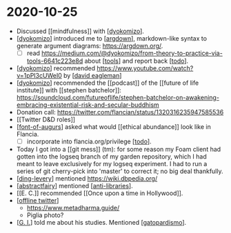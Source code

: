 # 2020-10-25

- Discussed [[mindfulness]] with [[dyokomizo]].
- [[dyokomizo]] introduced me to [[argdown]], markdown-like syntax to generate argument diagrams: https://argdown.org/.
  - [ ] read https://medium.com/@dyokomizo/from-theory-to-practice-via-tools-6641c223e8d about [[tools]] and report back [[todo]].
- [[dyokomizo]] recommended https://www.youtube.com/watch?v=1pPI3cUWeI0 by [[david eagleman]]
- [[dyokomizo]] recommended the [[podcast]] of the [[future of life institute]] with [[stephen batchelor]]: https://soundcloud.com/futureoflife/stephen-batchelor-on-awakening-embracing-existential-risk-and-secular-buddhism
- Donation call: https://twitter.com/flancian/status/1320316235947585536
- [[Twitter D&D roles]]
- [[font-of-augurs]] asked what would [[ethical abundance]] look like in Flancia.
  - [ ] incorporate into flancia.org/privilege [[todo]].
- Today I got into a [[git mess]] (tm): for some reason my Foam client had gotten into the logseq branch of my garden repository, which I had meant to leave exclusively for my logseq experiment. I had to run a series of git cherry-pick into 'master' to correct it; no big deal thankfully.
- [[ding-levery]] mentioned https://wiki.dbpedia.org/
- [[abstractfairy]] mentioned [[anti-libraries]].
- [[E. C.]] recommended [[Once upon a time in Hollywood]].
- [[offline twitter]]
  - https://www.metadharma.guide/
  - Piglia photo?
- [[G. I.]] told me about his studies. Mentioned [[gatopardismo]].

[//begin]: # "Autogenerated link references for markdown compatibility"
[dyokomizo]: ../dyokomizo "Dyokomizo"
[argdown]: ../argdown "Argdown"
[tools]: ../tools "Tools"
[todo]: ../todo "Todo"
[david eagleman]: ../david-eagleman "David Eagleman"
[font-of-augurs]: ../font-of-augurs "Font of Augurs"
[ding-levery]: ../ding-levery "Ding Levery"
[abstractfairy]: ../abstractfairy "AbstractFairy"
[anti-libraries]: ../anti-libraries "Anti Libraries"
[offline twitter]: ../offline-twitter "Offline Twitter"
[G. I.]: ../g-i "G. I."
[gatopardismo]: ../gatopardismo "Gatopardismo"
[//end]: # "Autogenerated link references"